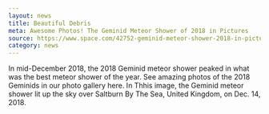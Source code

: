 ```yaml
---
layout: news
title: Beautiful Debris
meta: Awesome Photos! The Geminid Meteor Shower of 2018 in Pictures
source: https://www.space.com/42752-geminid-meteor-shower-2018-in-pictures.html
category: news
---
```


In mid-December 2018, the 2018 Geminid meteor shower peaked in what was the best meteor shower of the year. See amazing photos of the 2018 Geminids in our photo gallery here. In Thhis image, the Geminid meteor shower lit up the sky over Saltburn By The Sea, United Kingdom, on Dec. 14, 2018.